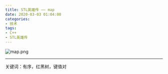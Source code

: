 ```yaml
---
title: STL英雄传 —— map
date: 2020-03-03 01:04:00
categories: 
- 技术
tags:
- C++
- STL英雄传
---
```


![map.png](https://i.loli.net/2020/03/03/T3Dbpce7IJArVXY.png)

<!-- more -->

------

关键词：有序，红黑树，键值对
